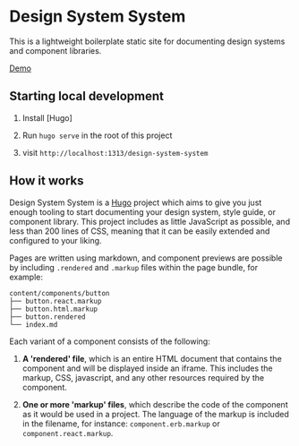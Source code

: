 # Design System System

This is a lightweight boilerplate static site for documenting design systems and
component libraries.

[Demo](https://setphen.github.io/design-system-system/)

## Starting local development

1. Install [Hugo]

1. Run `hugo serve` in the root of this project

1. visit `http://localhost:1313/design-system-system`

## How it works

Design System System is a [Hugo](https://gohugo.io) project which aims to give
you just enough tooling to start documenting your design system, style guide, or
component library. This project includes as little JavaScript as possible, and
less than 200 lines of CSS, meaning that it can be easily extended and
configured to your liking.

Pages are written using markdown, and component previews are possible by
including `.rendered` and `.markup` files within the page bundle, for example:

```
content/components/button
├── button.react.markup
├── button.html.markup
├── button.rendered
└── index.md
```

Each variant of a component consists of the following:

1. __A 'rendered' file__, which is an entire HTML document that contains the
   component and will be displayed inside an iframe. This includes the markup,
   CSS, javascript, and any other resources required by the component.

1. __One or more 'markup' files__, which describe the code of the component as
   it would be used in a project. The language of the markup is included in the
   filename, for instance: `component.erb.markup` or `component.react.markup`.
